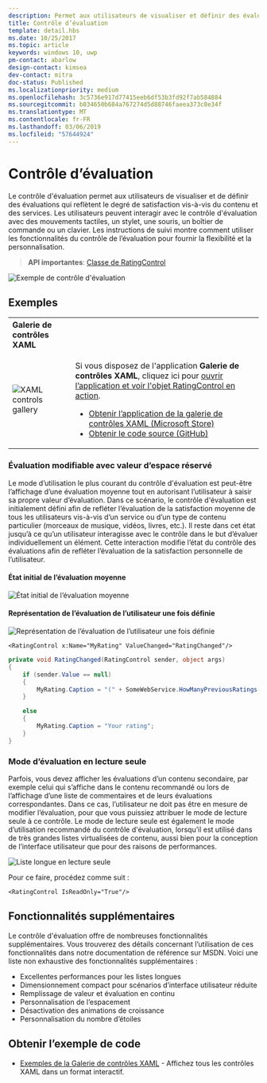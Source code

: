 ```yaml
---
description: Permet aux utilisateurs de visualiser et définir des évaluations qui reflètent la satisfaction vis-à-vis du contenu et des services.
title: Contrôle d’évaluation
template: detail.hbs
ms.date: 10/25/2017
ms.topic: article
keywords: windows 10, uwp
pm-contact: abarlow
design-contact: kimsea
dev-contact: mitra
doc-status: Published
ms.localizationpriority: medium
ms.openlocfilehash: 3c5736e917d77415eeb6df53b3fd92f7ab584884
ms.sourcegitcommit: b034650b684a767274d5d88746faeea373c8e34f
ms.translationtype: MT
ms.contentlocale: fr-FR
ms.lasthandoff: 03/06/2019
ms.locfileid: "57644924"
---
```

# <a name="rating-control"></a>Contrôle d’évaluation

Le contrôle d'évaluation permet aux utilisateurs de visualiser et de définir des évaluations qui reflètent le degré de satisfaction vis-à-vis du contenu et des services. Les utilisateurs peuvent interagir avec le contrôle d'évaluation avec des mouvements tactiles, un stylet, une souris, un boîtier de commande ou un clavier. Les instructions de suivi montre comment utiliser les fonctionnalités du contrôle de l’évaluation pour fournir la flexibilité et la personnalisation.

> **API importantes**: [Classe de RatingControl](https://docs.microsoft.com/uwp/api/windows.ui.xaml.controls.ratingcontrol)

![Exemple de contrôle d'évaluation](images/rating_rs2_doc_ratings_intro.png)

## <a name="examples"></a>Exemples

<table>
<th align="left">Galerie de contrôles XAML<th>
<tr>
<td><img src="images/xaml-controls-gallery-sm.png" alt="XAML controls gallery"></img></td>
<td>
    <p>Si vous disposez de l'application <strong style="font-weight: semi-bold">Galerie de contrôles XAML</strong>, cliquez ici pour <a href="xamlcontrolsgallery:/item/RatingControl">ouvrir l’application et voir l'objet RatingControl en action</a>.</p>
    <ul>
    <li><a href="https://www.microsoft.com/store/productId/9MSVH128X2ZT">Obtenir l’application de la galerie de contrôles XAML (Microsoft Store)</a></li>
    <li><a href="https://github.com/Microsoft/Xaml-Controls-Gallery">Obtenir le code source (GitHub)</a></li>
    </ul>
</td>
</tr>
</table>

### <a name="editable-rating-with-placeholder-value"></a>Évaluation modifiable avec valeur d’espace réservé

Le mode d’utilisation le plus courant du contrôle d'évaluation est peut-être l’affichage d’une évaluation moyenne tout en autorisant l’utilisateur à saisir sa propre valeur d’évaluation. Dans ce scénario, le contrôle d'évaluation est initialement défini afin de refléter l’évaluation de la satisfaction moyenne de tous les utilisateurs vis-à-vis d’un service ou d’un type de contenu particulier (morceaux de musique, vidéos, livres, etc.). Il reste dans cet état jusqu’à ce qu’un utilisateur interagisse avec le contrôle dans le but d’évaluer individuellement un élément. Cette interaction modifie l’état du contrôle des évaluations afin de refléter l’évaluation de la satisfaction personnelle de l’utilisateur.

#### <a name="initial-average-rating-state"></a>État initial de l’évaluation moyenne
![État initial de l’évaluation moyenne](images/rating_rs2_doc_movie_aggregate.png)

#### <a name="representation-of-user-rating-once-set"></a>Représentation de l’évaluation de l’utilisateur une fois définie

![Représentation de l’évaluation de l’utilisateur une fois définie](images/rating_rs2_doc_movie_user.png)

```XAML
<RatingControl x:Name="MyRating" ValueChanged="RatingChanged"/>
```

```csharp
private void RatingChanged(RatingControl sender, object args)
{
    if (sender.Value == null)
    {
        MyRating.Caption = "(" + SomeWebService.HowManyPreviousRatings() + ")";
    }

    else
    {
        MyRating.Caption = "Your rating";
    }
}
```

### <a name="read-only-rating-mode"></a>Mode d’évaluation en lecture seule

Parfois, vous devez afficher les évaluations d’un contenu secondaire, par exemple celui qui s’affiche dans le contenu recommandé ou lors de l’affichage d’une liste de commentaires et de leurs évaluations correspondantes. Dans ce cas, l’utilisateur ne doit pas être en mesure de modifier l’évaluation, pour que vous puissiez attribuer le mode de lecture seule à ce contrôle.
Le mode de lecture seule est également le mode d’utilisation recommandé du contrôle d'évaluation, lorsqu’il est utilisé dans de très grandes listes virtualisées de contenu, aussi bien pour la conception de l’interface utilisateur que pour des raisons de performances.

![Liste longue en lecture seule](images/rating_rs2_doc_reviews.png)

Pour ce faire, procédez comme suit :

```XAML
<RatingControl IsReadOnly="True"/>
```

## <a name="additional-functionality"></a>Fonctionnalités supplémentaires

Le contrôle d'évaluation offre de nombreuses fonctionnalités supplémentaires. Vous trouverez des détails concernant l’utilisation de ces fonctionnalités dans notre documentation de référence sur MSDN.
Voici une liste non exhaustive des fonctionnalités supplémentaires :
-   Excellentes performances pour les listes longues
-   Dimensionnement compact pour scénarios d’interface utilisateur réduite
-   Remplissage de valeur et évaluation en continu
-   Personnalisation de l’espacement
-   Désactivation des animations de croissance
-   Personnalisation du nombre d’étoiles

## <a name="get-the-sample-code"></a>Obtenir l’exemple de code

- [Exemples de la Galerie de contrôles XAML](https://github.com/Microsoft/Xaml-Controls-Gallery) - Affichez tous les contrôles XAML dans un format interactif.